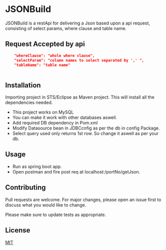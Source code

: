 # JSONBuild

JSONBuild is a restApi for delivering a Json based upon a api request, consisting of select params, where clause and table name.

## Request Accepted by api
```json
	"whereClause": "whole where clause",
	"selectParam": "column names to select separated by ',' ",
	"tableName": "table name"
	
```

## Installation

Importing project in STS/Eclipse as Maven project. This will install all the dependencies needed.

* This project works on MySQL
* You can make it work with other databases aswell.
* Add required DB dependency in Pom.xml
* Modify Datasource bean in JDBCcnfig as per the db in config Package.
* Select query used only returns 1st row. So change it aswell as per your db.

 

## Usage

* Run as spring boot app.
* Open postman and fire post req at localhost:/portNo/getJson.

## Contributing
Pull requests are welcome. For major changes, please open an issue first to discuss what you would like to change.

Please make sure to update tests as appropriate.

## License
[MIT](https://choosealicense.com/licenses/mit/)
